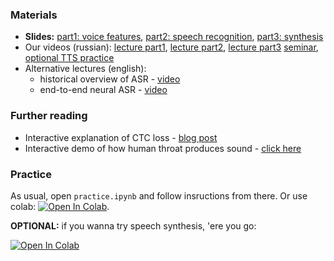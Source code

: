### Materials
  * __Slides:__ [part1: voice features](https://github.com/yandexdataschool/nlp_course/blob/2019/resources/slides/ASR%20Presentation%20P1.pdf), [part2: speech recognition](https://github.com/yandexdataschool/nlp_course/blob/2019/resources/slides/ASR%20presentation%20P2.pdf), [part3: synthesis](https://github.com/yandexdataschool/nlp_course/blob/2019/resources/slides/TTS-shad.pdf)
 * Our videos (russian): [lecture part1](https://yadi.sk/i/PRRQpGzRtUDFUg), [lecture part2](https://yadi.sk/i/VvqYneX2G2bWlw), [lecture part3](https://yadi.sk/i/FSmnyix_qpnAyw) [seminar](https://yadi.sk/i/qaIGDE1G7t4Elg), [optional TTS practice](https://yadi.sk/i/z-MKRLtYmaJqCg)
 * Alternative lectures (english):
     * historical overview of ASR - [video](https://www.youtube.com/watch?v=q67z7PTGRi8)
     * end-to-end neural ASR - [video](https://www.youtube.com/watch?v=3MjIkWxXigM)
 
 
### Further reading
 * Interactive explanation of CTC loss - [blog post](https://www.youtube.com/watch?v=3MjIkWxXigM)
* Interactive demo of how human throat produces sound - [click here](https://dood.al/pinktrombone/)

 
### Practice

As usual, open `practice.ipynb` and follow insructions from there. Or use colab: [![Open In Colab](https://colab.research.google.com/assets/colab-badge.svg)](https://colab.research.google.com/github/yandexdataschool/practical_dl/blob/fall21/week09_speech/practice.ipynb).


__OPTIONAL:__ if you wanna try speech synthesis, 'ere you go:

[![Open In Colab](https://colab.research.google.com/assets/colab-badge.svg)](https://colab.research.google.com/github/yandexdataschool/practical_dl/blob/fall20/week10_speech/optional_tts.ipynb)


